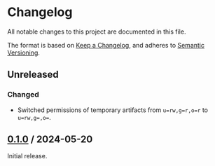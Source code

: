 # Changelog

All notable changes to this project are documented in this file.

The format is based on [Keep a Changelog](https://keepachangelog.com/en/1.1.0),
and adheres to [Semantic Versioning](https://semver.org/spec/v2.0.0).

## Unreleased

### Changed

- Switched permissions of temporary artifacts from `u=rw,g=r,o=r` to
  `u=rw,g=,o=`.

## [0.1.0](https://github.com/trallnag/ansible-role-aws-sam-cli/compare/25fe7a005901b3ab35131672700edfe869ed15dc...v0.1.0) / 2024-05-20

Initial release.
